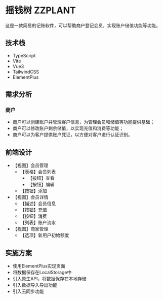 # 摇钱树 ZZPLANT

这是一款简易的记账软件，可以帮助商户登记会员，实现账户储值功能等功能。

## 技术栈

* TypeScript
* Vite
* Vue3
* TailwindCSS
* ElementPlus

## 需求分析

### 商户

* 商户可以创建账户并管理客户信息，为管理会员和储值等功能提供基础；
* 商户可以修改账户剩余储值，以实现充值和消费等功能；
* 商户可以为客户提供账户凭证，以方便对客户进行认证识别。

## 前端设计

* 【视图】会员管理
  * 【表格】会员列表
    * 【按钮】查看
    * 【按钮】编辑
  * 【按钮】添加
* 【视图】会员详情
  * 【描述】会员信息
  * 【按钮】充值
  * 【按钮】消费
  * 【列表】账户流水
* 【视图】商家管理
  * 【选项】新用户初始额度 

## 实施方案

* 使用ElementPlus实现页面
* 将数据保存在LocalStorage中
* 引入原生API，将数据保存在本地存储
* 引入数据导入导出功能
* 引入云同步功能